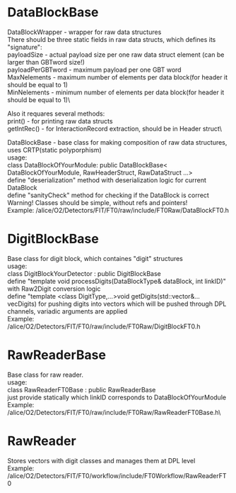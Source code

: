 # DataBlockBase
DataBlockWrapper - wrapper for raw data structures\
There should be three static fields in raw data structs, which defines its "signature":\
  payloadSize - actual payload size per one raw data struct element (can be larger than GBTword size!)\
  payloadPerGBTword - maximum payload per one GBT word\
  MaxNelements - maximum number of elements per data block(for header it should be equal to 1)\
  MinNelements - minimum number of elements per data block(for header it should be equal to 1)\

Also it requares several methods:\
  print() - for printing raw data structs\
  getIntRec() - for InteractionRecord extraction, should be in Header struct\

DataBlockBase - base class for making composition of raw data structures, uses CRTP(static polyporphism)\
usage:\
  class DataBlockOfYourModule: public DataBlockBase< DataBlockOfYourModule, RawHeaderStruct, RawDataStruct ...>\
  define "deserialization" method with deserialization logic for current DataBlock\
  define "sanityCheck" method for checking if the DataBlock is correct\
Warning! Classes should be simple, without refs and pointers!\
Example:
  /alice/O2/Detectors/FIT/FT0/raw/include/FT0Raw/DataBlockFT0.h
# DigitBlockBase
Base class for digit block, which containes "digit" structures\
usage:\
  class DigitBlockYourDetector : public DigitBlockBase<DigitBlockYourDetector>\
  define "template <class DataBlockType> void processDigits(DataBlockType& dataBlock, int linkID)" with Raw2Digit conversion logic\
  define "template <class DigitType,...>void getDigits(std::vector<DigitType>&... vecDigits) for pushing digits into vectors which will be pushed through DPL channels,
    variadic arguments are applied\
Example:\
  /alice/O2/Detectors/FIT/FT0/raw/include/FT0Raw/DigitBlockFT0.h 

# RawReaderBase
Base class for raw reader.\
usage:\
  class RawReaderFT0Base : public RawReaderBase<DigitBlockYourDetector>\
  just provide statically which linkID corresponds to DataBlockOfYourModule\
Example:\
  /alice/O2/Detectors/FIT/FT0/raw/include/FT0Raw/RawReaderFT0Base.h\
  
# RawReader 
Stores vectors with digit classes and manages them at DPL level\
Example: \
  /alice/O2/Detectors/FIT/FT0/workflow/include/FT0Workflow/RawReaderFT0